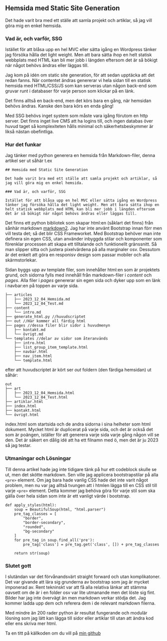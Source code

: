 ## Hemsida med Static Site Generation

Det hade varit bra med ett ställe att samla projekt och artiklar, så jag vill göra mig en enkel hemsida.

### Vad är, och varför, SSG

Istället för att blåsa upp en hel MVC eller sätta igång en Wordpress tänker jag försöka hålla det light weight. Men att bara sätta ihop en helt statisk webbplats med HTML kan bli mer jobb i längden eftersom det är så bökigt när något behövs ändras eller läggas till.

Jag kom på idén om static site generation, för att sedan upptäcka att det redan fanns. När contentet ändras genererar vi hela sidan till en statisk hemsida med HTML/CSS/JS som kan serveras utan någon back-end som gruvar runt i databaser för varje person som klickar på en länk.

Det finns alltså en back-end, men det körs bara en gång, när hemsidan behövs ändras. Kanske den bara körs en enda gång!

Med SSG behövs inget system som måste vara igång förutom en http server. Det finns inget live CMS att ha logins till, och ingen databas över huvud taget så komplexiteten hålls minimal och säkerhetsbeskymmer är likså nästan obefintliga.

### Hur det funkar

Jag tänker med python generera en hemsida från Markdown-filer, denna artikel ser ut såhär t.ex

    ## Hemsida med Static Site Generation

    Det hade varit bra med ett ställe att samla projekt och artiklar, så jag vill göra mig en enkel hemsida.

    ### Vad är, och varför, SSG

    Istället för att blåsa upp en hel MVC eller sätta igång en Wordpress tänker jag försöka hålla det light weight. Men att bara sätta ihop en helt statisk webbplats med HTML kan bli mer jobb i längden eftersom det är så bökigt när något behövs ändras eller läggas till.

Det finns ett python bibliotek som skapar html:en (såklart det finns) från sånhär markdown [markdown2](https://github.com/trentm/python-markdown2). Jag har inte använt Bootstrap innan förr men vill testa det; så det blir CSS Frameworket. Med Bootstrap behöver man inte definera sin egen CSS, utan använder inbyggda stilar och komponenter som förenklar processen att skapa ett tilltalande och funktionellt gränssnitt. Så man slipper sitta och justera pixelvärdena på alla marginaler osv. Dessutom är det enkelt att göra en responisv design som passar mobiler och alla skärmstorlekar.

Sidan byggs upp av template filer, som innehåller html:en som är projektets grund, och sidorna fylls med innehåll från markdown-filer i *content* och *pages*. Alla filer i *pages* genererar sin egen sida och dyker upp som en länk i navbar:en på toppen av varje sida.

    ├── articles
    │   ├── 2023_12_04_Hemsida.md
    │   └── 2023_12_04_Test.md
    ├── content 
    │   └── intro.md
    ├── generate_html.py //huvudscriptet
    ├── out //Här kommer all färdig html
    ├── pages //dessa filer blir sidor i huvudmenyn
    │   ├── kontakt.md
    │   └── övrigt.md
    └── templates //delar av sidor som återanvänds
        ├── intro.html
        ├── list_group_item_template.html
        ├── navbar.html
        ├── nav_item.html
        └── template.html

efter att huvudscriptet är kört ser *out* foldern (den färdiga hemsidan) ut såhär:

    out
    ├── art
    │   ├── 2023_12_04_Hemsida.html
    │   └── 2023_12_04_Test.html
    ├── artiklar.html
    ├── index.html
    ├── kontakt.html
    └── övrigt.html

index.html som startsida och de andra sidorna i sina helheter som html dokument. Mycket html är duplicerat på varje sida, och det är också det som är poängen, iställer för att generera varje sida varje gång någon vill se den. Det är säkert en dålig idé att ha ett filnamn med ö, men det är ju 2023 så jag testar.

### Utmaningar och Lösningar

Till denna artikel hade jag inte tidigare tänk på hur ett codeblock skulle se ut, men det skötte markdown. Sen ville jag applicera bootstrapstilar på alla `<pre>` element. Om jag bara hade vanlig CSS hade det inte varit något problem, men nu var jag alltså tvungen att i htmlen lägga till en CSS stil till varje `<pre>` element. Detta kommer jag behöva göra för varje stil som ska gälla över hela sidan som inte är ett vanligt värde i bootstrap.

    def apply_styles(html):
        soup = BeautifulSoup(html, "html.parser")
        pre_tag_classes = [
            "border",
            "border-secondary",
            "rounded",
            "bg-secondary"
        ]
        for pre_tag in soup.find_all('pre'):
            pre_tag['class'] = pre_tag.get('class', []) + pre_tag_classes

        return str(soup)

### Slutet gott

I slutändan var det förvånandsvärt straight forward och utan komplikatoner. Det var givande att lära sig grunderna av bootstrap som jag är mycket imponerad av. Rent tekninskt var att få alla relativa länkar att stämma oavsett om de är i en folder osv var lite utmanande men det löste sig fint. Bilder har jag inte övervägt än men markdown verkar stödja det. Jag kommer ladda upp dem och referera dem i de relevant markdown filerna.

Med mindre än 200 rader python är resultat fungerande och modulär lösning som jag lätt kan lägga till sidor eller artiklar till utan att ändra kod eller ens skriva mer html.

Ta en titt på källkoden om du vill på [min github](https://github.com/gherghett/Daniels-Hemsida)





